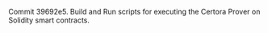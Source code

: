 Commit 39692e5.                    Build and Run scripts for executing the Certora Prover on Solidity smart contracts.
